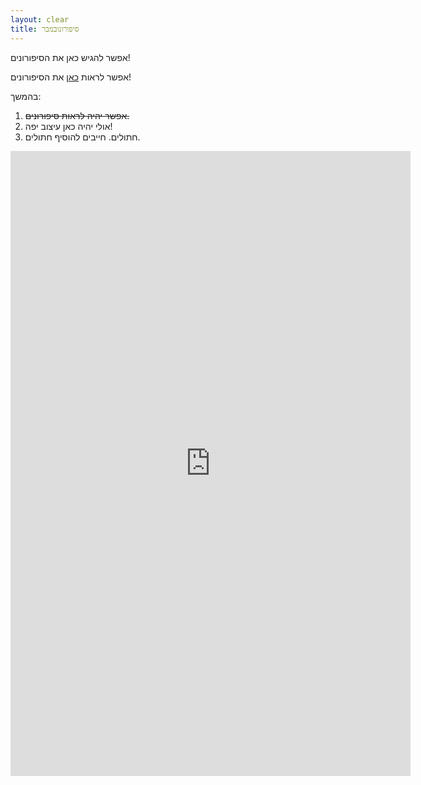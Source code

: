```yaml
---
layout: clear
title: סיפורונובמבר
---
```


אפשר להגיש כאן את הסיפורונים!

אפשר לראות [כאן](/sipuron/list) את הסיפורונים!

בהמשך:

1. <s>אפשר יהיה לראות סיפורונים.</s>
2. אולי יהיה כאן עיצוב יפה!
3. חתולים. חייבים להוסיף חתולים.

<iframe src="https://docs.google.com/forms/d/e/1FAIpQLSfNRJklyJaT9uf6crUU-vfhh-znNbTvQ4wFs-BgsPwDBbPd3A/viewform?embedded=true" width="640" height="1000" frameborder="0" marginheight="0" marginwidth="0">Loading…</iframe>